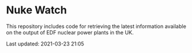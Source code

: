 # Nuke Watch

This repository includes code for retrieving the latest information available on the output of EDF nuclear power plants in the UK.

Last updated: 2021-03-23 21:05